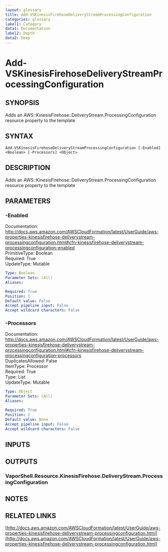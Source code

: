 ```yaml
---
layout: glossary
title: Add-VSKinesisFirehoseDeliveryStreamProcessingConfiguration
categories: glossary
label1: Category
data1: Documentation
label2: Depth
data2: Deep
---
```


# Add-VSKinesisFirehoseDeliveryStreamProcessingConfiguration

## SYNOPSIS
Adds an AWS::KinesisFirehose::DeliveryStream.ProcessingConfiguration resource property to the template

## SYNTAX

```
Add-VSKinesisFirehoseDeliveryStreamProcessingConfiguration [-Enabled] <Boolean> [-Processors] <Object>
```

## DESCRIPTION
Adds an AWS::KinesisFirehose::DeliveryStream.ProcessingConfiguration resource property to the template

## PARAMETERS

### -Enabled
Documentation: http://docs.aws.amazon.com/AWSCloudFormation/latest/UserGuide/aws-properties-kinesisfirehose-deliverystream-processingconfiguration.html#cfn-kinesisfirehose-deliverystream-processingconfiguration-enabled    
PrimitiveType: Boolean    
Required: True    
UpdateType: Mutable

```yaml
Type: Boolean
Parameter Sets: (All)
Aliases: 

Required: True
Position: 1
Default value: False
Accept pipeline input: False
Accept wildcard characters: False
```

### -Processors
Documentation: http://docs.aws.amazon.com/AWSCloudFormation/latest/UserGuide/aws-properties-kinesisfirehose-deliverystream-processingconfiguration.html#cfn-kinesisfirehose-deliverystream-processingconfiguration-processors    
DuplicatesAllowed: False    
ItemType: Processor    
Required: True    
Type: List    
UpdateType: Mutable

```yaml
Type: Object
Parameter Sets: (All)
Aliases: 

Required: True
Position: 2
Default value: None
Accept pipeline input: False
Accept wildcard characters: False
```

## INPUTS

## OUTPUTS

### VaporShell.Resource.KinesisFirehose.DeliveryStream.ProcessingConfiguration

## NOTES

## RELATED LINKS

[http://docs.aws.amazon.com/AWSCloudFormation/latest/UserGuide/aws-properties-kinesisfirehose-deliverystream-processingconfiguration.html](http://docs.aws.amazon.com/AWSCloudFormation/latest/UserGuide/aws-properties-kinesisfirehose-deliverystream-processingconfiguration.html)

